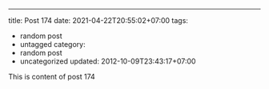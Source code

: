 ---
title: Post 174
date: 2021-04-22T20:55:02+07:00
tags:
  - random post
  - untagged
category:
  - random post
  - uncategorized
updated: 2012-10-09T23:43:17+07:00

This is content of post 174